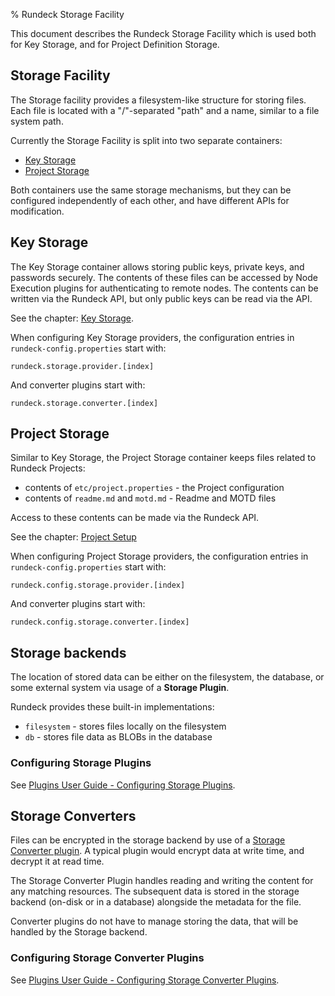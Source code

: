% Rundeck Storage Facility

This document describes the Rundeck Storage Facility which is used both for Key Storage, and for Project Definition Storage.

## Storage Facility

The Storage facility provides a filesystem-like structure for storing files.  Each file is located with a "/"-separated "path" and a name, similar to a file system path.

Currently the Storage Facility is split into two separate containers:

* [Key Storage](#key-storage)
* [Project Storage](#project-storage)

Both containers use the same storage mechanisms, but they can be configured independently of each other,
 and have different APIs for modification.

## Key Storage

The Key Storage container allows storing public keys, private keys, and passwords securely.  The
contents of these files can be accessed by Node Execution plugins for authenticating to remote nodes.
The contents can be written via the Rundeck API, but only public keys can be read via the API.

See the chapter: [Key Storage](key-storage.html).

When configuring Key Storage providers, the configuration entries in `rundeck-config.properties` start with:

    rundeck.storage.provider.[index]

And converter plugins start with:

    rundeck.storage.converter.[index]

## Project Storage

Similar to Key Storage, the Project Storage container keeps files related to Rundeck Projects:

* contents of `etc/project.properties` - the Project configuration
* contents of `readme.md` and `motd.md` - Readme and MOTD files

Access to these contents can be made via the Rundeck API.

See the chapter: [Project Setup](project-setup.html)

When configuring Project Storage providers, the configuration entries in `rundeck-config.properties` start with:

    rundeck.config.storage.provider.[index]

And converter plugins start with:

    rundeck.config.storage.converter.[index]

## Storage backends

The location of stored data can be either on the filesystem, the database, or some external system via usage of a **Storage Plugin**.

Rundeck provides these built-in implementations:

* `filesystem` - stores files locally on the filesystem
* `db` - stores file data as BLOBs in the database

### Configuring Storage Plugins

See [Plugins User Guide - Configuring Storage Plugins](../plugins-user-guide/configuring.html#storage-plugins).

## Storage Converters

Files can be encrypted in the storage backend by use of a [Storage Converter plugin](../developer/storage-converter-plugin.html). A typical plugin would encrypt data at write time, and decrypt it at read time.

The Storage Converter Plugin handles reading and writing the content for any matching resources.  The subsequent data is stored in the storage backend (on-disk or in a database) alongside the metadata for the file.

Converter plugins do not have to manage storing the data, that will be handled by the Storage backend.

### Configuring Storage Converter Plugins

See [Plugins User Guide - Configuring Storage Converter Plugins](../plugins-user-guide/configuring.html#storage-converter-plugins).
